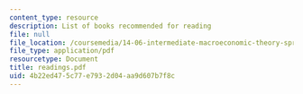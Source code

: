 ```yaml
---
content_type: resource
description: List of books recommended for reading
file: null
file_location: /coursemedia/14-06-intermediate-macroeconomic-theory-spring-2004/4b22ed475c77e7932d04aa9d607b7f8c_readings.pdf
file_type: application/pdf
resourcetype: Document
title: readings.pdf
uid: 4b22ed47-5c77-e793-2d04-aa9d607b7f8c
---
```

